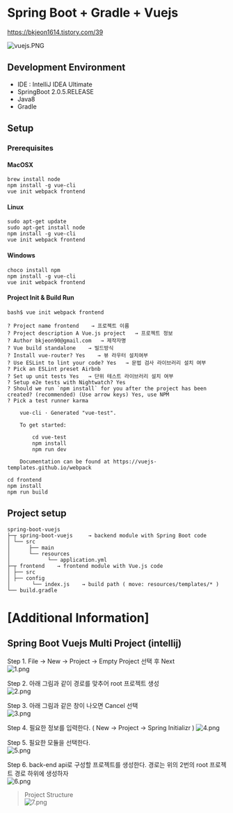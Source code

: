 Spring Boot + Gradle + Vuejs
=========

https://bkjeon1614.tistory.com/39

![vuejs.PNG](./docs/img/vuejs.PNG)

## Development Environment 
* IDE : IntelliJ IDEA Ultimate
* SpringBoot 2.0.5.RELEASE
* Java8
* Gradle

## Setup

### Prerequisites

#### MacOSX
```
brew install node
npm install -g vue-cli
vue init webpack frontend
```

#### Linux
```
sudo apt-get update
sudo apt-get install node
npm install -g vue-cli
vue init webpack frontend
```

#### Windows
```
choco install npm
npm install -g vue-cli
vue init webpack frontend
```

#### Project Init & Build Run
```
bash$ vue init webpack frontend 
    
? Project name frontend    → 프로젝트 이름
? Project description A Vue.js project   → 프로젝트 정보 
? Author bkjeon90@gmail.com   → 제작자명
? Vue build standalone    → 빌드방식  
? Install vue-router? Yes    → 뷰 라우터 설치여부
? Use ESLint to lint your code? Yes   → 문법 검사 라이브러리 설치 여부
? Pick an ESLint preset Airbnb     
? Set up unit tests Yes   → 단위 테스트 라이브러리 설치 여부
? Setup e2e tests with Nightwatch? Yes 
? Should we run `npm install` for you after the project has been created? (recommended) (Use arrow keys) Yes, use NPM
? Pick a test runner karma 

    vue-cli · Generated "vue-test". 

    To get started: 

        cd vue-test 
        npm install 
        npm run dev 

    Documentation can be found at https://vuejs-templates.github.io/webpack
```
    
```    
cd frontend
npm install
npm run build
```

## Project setup
```
spring-boot-vuejs
├─┬ spring-boot-vuejs     → backend module with Spring Boot code
│ └── src
│      ├── main
│      └── resources
│            └── application.yml
├─┬ frontend    → frontend module with Vue.js code
│ ├── src
│ ├── config
│       └── index.js    → build path ( move: resources/templates/* )
└── build.gradle    
```

# [Additional Information]
## Spring Boot Vuejs Multi Project (intellij)

Step 1. File -> New -> Project -> Empty Project 선택 후 Next  
![1.png](./docs/img/1.PNG)

Step 2. 아래 그림과 같이 경로를 맞추어 root 프로젝트 생성  
![2.png](./docs/img/2.PNG)

Step 3. 아래 그림과 같은 창이 나오면 Cancel 선택  
![3.png](./docs/img/3.PNG)

Step 4. 필요한 정보를 입력한다. ( New -> Project -> Spring Initializr )
![4.png](./docs/img/4.PNG)

Step 5. 필요한 모듈을 선택한다.  
![5.png](./docs/img/5.PNG)

Step 6. back-end api로 구성할 프로젝트를 생성한다. 경로는 위의 2번의 root 프로젝트 경로 하위에 생성하자  
![6.png](./docs/img/6.PNG)

> Project Structure  
![7.png](./docs/img/7.PNG)
